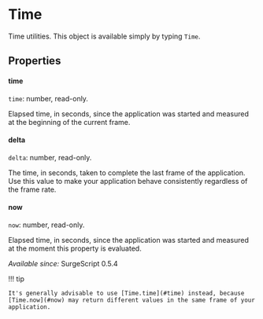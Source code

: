 Time
====

Time utilities. This object is available simply by typing `Time`.

Properties
----------

#### time

`time`: number, read-only.

Elapsed time, in seconds, since the application was started and measured at the beginning of the current frame.

#### delta

`delta`: number, read-only.

The time, in seconds, taken to complete the last frame of the application. Use this value to make your application behave consistently regardless of the frame rate.

#### now

`now`: number, read-only.

Elapsed time, in seconds, since the application was started and measured at the moment this property is evaluated.

*Available since:* SurgeScript 0.5.4

!!! tip

    It's generally advisable to use [Time.time](#time) instead, because [Time.now](#now) may return different values in the same frame of your application.